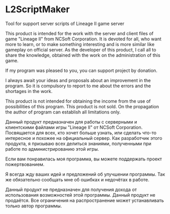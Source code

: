 # L2ScriptMaker
Tool for support server scripts of Lineage II game server

This product is intended for the work with the server and client files of game "Lineage II" from NСSoft Corporation.
It is devoted for all, who want more to learn, or to make something interesting and is more similar like gameplay on official server.
As the developer of this product, I call all to share the knowledge, obtained with the work on the administration of this game.

If my program was pleased to you, you can support project by donation.

I always await your ideas and proposals about an improvement in the program. So it is compulsory to report to me about the errors and the shortages in the work.

This product is not intended for obtaining the income from the use of possibilities of this program.
This product is not sold. On the propagation the author of program can establish all limitations only.


Данный продукт предназначен для работы с серверными и клиентскими файлами игры "Lineage II" от NCSoft Corporation.
Посвящается для всех, кто хочет больше узнать, или сделать что-то интересное и похожее на официальный сервер.
Как разработчик этого продукта, я призываю всех делиться знаниями, полученными при работе по администрированию этой игры.

Если вам понравилась моя программа, вы можете поддержать проект пожертвованием.

Я всегда жду ваших идей и предложений об улучшении программы. Так же обязательно сообщать мне об ошибках и недочётах в работе.

Данный продукт не предназначен для получения дохода от использования возможностей этой программы.
Данный продукт не продаётся. Все ограничения на распространение может устанавливать только автор программы.

